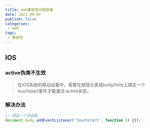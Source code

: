 ```yaml
---
title: web兼容性问题收集
date: 2021-09-07
publish: false
categories:
 - web
tags:
 - 兼容性
---
```


## IOS

### active伪类不生效

 >在iOS系统的移动设备中，需要在按钮元素或body/html上绑定一个touchstart事件才能激活:active状态。

### 解决办法

```js
// 绑定一个空函数
document.body.addEventListener('touchstart', function () {});
```


